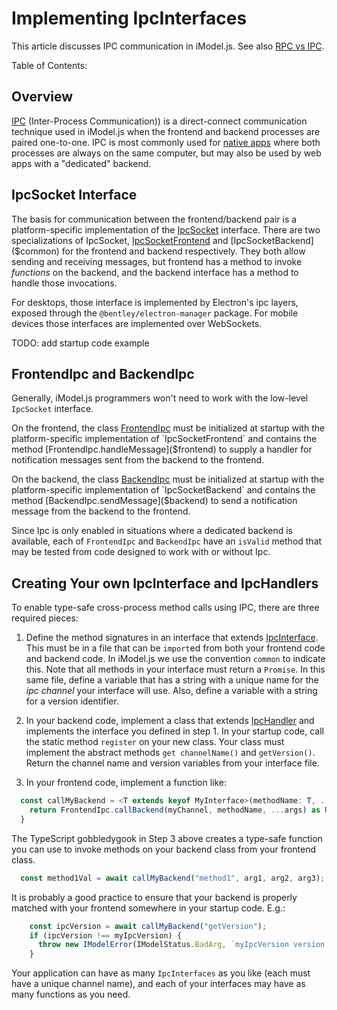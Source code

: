 # Implementing IpcInterfaces

This article discusses IPC communication in iModel.js. See also [RPC vs IPC]($./RpcVsIpc.md).

Table of Contents:

## Overview

[IPC](https://en.wikipedia.org/wiki/Inter-process_communication) (Inter-Process Communication)) is a direct-connect communication technique used in iModel.js when the frontend and backend processes are paired one-to-one. IPC is most commonly used for [native apps](./NativeApps.md) where both processes are always on the same computer, but may also be used by web apps with a "dedicated" backend.

## IpcSocket Interface

The basis for communication between the frontend/backend pair is a platform-specific implementation of the [IpcSocket](%common) interface. There are two specializations of IpcSocket, [IpcSocketFrontend]($common) and [IpcSocketBackend]($common) for the frontend and backend respectively. They both allow sending and receiving messages, but frontend has a method to invoke *functions* on the backend, and the backend interface has a method to handle those invocations.

For desktops, those interface is implemented by Electron's ipc layers, exposed through the `@bentley/electron-manager` package. For mobile devices those interfaces are implemented over WebSockets.

TODO: add startup code example

## FrontendIpc and BackendIpc

Generally, iModel.js programmers won't need to work with the low-level `IpcSocket` interface.

On the frontend, the class [FrontendIpc]($frontend) must be initialized at startup with the platform-specific implementation of `IpcSocketFrontend` and contains the method [FrontendIpc.handleMessage]($frontend) to supply a handler for notification messages sent from the backend to the frontend.

On the backend, the class [BackendIpc]($backend) must be initialized at startup with the platform-specific implementation of `IpcSocketBackend` and contains the method [BackendIpc.sendMessage]($backend) to send a notification message from the backend to the frontend.

Since Ipc is only enabled in situations where a dedicated backend is available, each of `FrontendIpc` and `BackendIpc` have an `isValid` method that may be tested from code designed to work with or without Ipc.

## Creating Your own IpcInterface and IpcHandlers

To enable type-safe cross-process method calls using IPC, there are three required pieces:

1. Define the method signatures in an interface that extends [IpcInterface]($common). This must be in a file that can be `import`ed from both your frontend code and backend code. In iModel.js we use the convention `common` to indicate this. Note that all methods in your interface must return a `Promise`. In this same file, define a variable that has a string with a unique name for the *ipc channel* your interface will use. Also, define a variable with a string for a version identifier.

1. In your backend code, implement a class that extends [IpcHandler]($backend) and implements the interface you defined in step 1. In your startup code, call the static method `register` on your new class. Your class must implement the abstract methods `get channelName()` and `getVersion()`. Return the channel name and version variables from your interface file.

1. In your frontend code, implement a function like:

```ts
  const callMyBackend = <T extends keyof MyInterface>(methodName: T, ...args: Parameters<MyInterface[T]>): ReturnType<MyInterface[T]> {
    return FrontendIpc.callBackend(myChannel, methodName, ...args) as ReturnType<MyInterface[T]>;
  }
```

The TypeScript gobbledygook in Step 3 above creates a type-safe function you can use to invoke methods on your backend class from your frontend class.


```ts
  const method1Val = await callMyBackend("method1", arg1, arg2, arg3);
```

It is probably a good practice to ensure that your backend is properly matched with your frontend somewhere in your startup code. E.g.:

```ts
    const ipcVersion = await callMyBackend("getVersion");
    if (ipcVersion !== myIpcVersion) {
      throw new IModelError(IModelStatus.BadArg, `myIpcVersion version wrong: backend(${ipcVersion}) vs. frontend(${myIpcVersion})`);
    }
```

Your application can have as many `IpcInterfaces` as you like (each must have a unique channel name), and each of your interfaces may have as many functions as you need.
